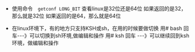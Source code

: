 
- 使用命令　`getconf LONG_BIT`
查看linux是32位还是64位
如果返回的是32，那么就是32位
如果返回的是64，那么就是64位

- 在linux环境下，有的地方只支持KSH或sh，在用的时候要做切换
用# bash 回车---》可以切换到sh环境,做编辑和操作
用# ksh  回车 ---》可以继续回到ksh环境，做编辑和操作